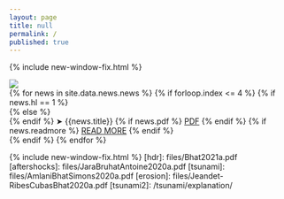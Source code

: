```yaml
---
layout: page
title: null
permalink: /
published: true
---
```


{% include new-window-fix.html %}

<div class="row112">
<div class="columnimg">
    <div class="cardimg">
      <img src="{{site.baseurl}}/images/harsha.jpeg"/>
    </div>    
</div>

<div class="columntxt">
{% for news in site.data.news.news %}
{% if forloop.index <= 4 %}
{% if news.hl == 1 %} 
    <div class="cardtxthl"> 
{% else %}
	<div class="cardtxtnohl"> 
{% endif %}       
      ➤ {{news.title}}
      {% if news.pdf %} 
      <span id="link_bar2">
					<a href="{{ base }}/files/{{news.pdf}}">PDF</a>
	  </span>
	  {% endif %}
	  {% if news.readmore %} 
      <span id="link_bar2">
					<a href="{{ base }}/{{news.readmore}}">READ MORE</a>
	  </span>
	  {% endif %}
    </div>   
{% endif %}     
{% endfor %}  
</div>  
</div>

{% include new-window-fix.html %}
[hdr]: files/Bhat2021a.pdf
[aftershocks]: files/JaraBruhatAntoine2020a.pdf
[tsunami]: files/AmlaniBhatSimons2020a.pdf
[erosion]: files/Jeandet-RibesCubasBhat2020a.pdf
[tsunami2]: /tsunami/explanation/




